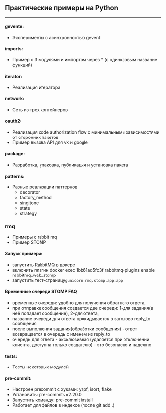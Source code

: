 ## Практические примеры на Python
***
#### gevente:
- Эксперименты с асинхронностью gevent
#### imports:
- Пример с 3 модулями и импортом через * (с одинкаовым название функций)
#### iterator:
- Реализация итератора
#### network:
- Сеть из трех контейнеров
#### oauth2:
- Реализация code authorization flow с минимальными зависимостями от сторонних пакетов
- Пример вызова API для vk и google
#### package:
- Разработка, упаковка, публикация и установка пакета
#### patterns:
- Разные реализации паттернов
  - decorator
  - factory_method
  - singltone
  - state
  - strategy
### rmq
- Примеры с rabbit mq
- Пример STOMP 
#### Запуск примера:
- запустить RabbitMQ в докере 
- включить плагин docker exec 1bb61ad5fc3f rabbitmq-plugins enable rabbitmq_web_stomp
- запустить тест-страницу```gunicorn rmq.stomp.app:app```
#### Временные очереди STOMP FAQ
- временные очереди: удобно для получения обратного ответа, 
- при отправке сообщения создается две очереди: 1-для задания(в неё попадает сообщение), 2-для ответа, 
- название очереди для ответа прокидывается в заголово reply_to сообщения
- после выполнения задания(обработки сообщения) - ответ возвращается в очередь с именем из reply_to
- очередь для ответа - эксклюзивная (удаляется при отключении клиента, доступна только создателю) - это безопасно и надежно

#### tests:
- Тесты некоторых модулей
#### pre-commit:
- Настроен precommit c хуками: yapf, isort, flake
- Установить: pre-commit~=2.20.0
- Запустить команду: pre-commit install
- Работает для файлов в индексе (после git add .)
